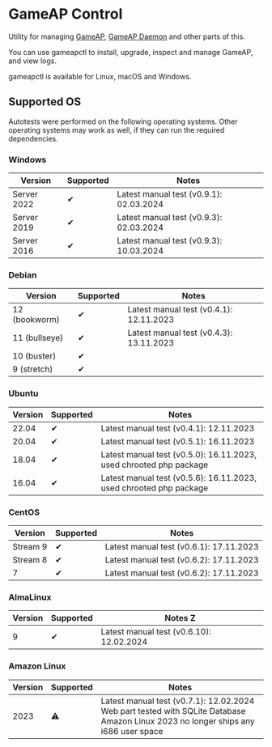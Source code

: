 # GameAP Control

Utility for managing [GameAP](https://gameap.ru), [GameAP Daemon](https://github.com/gameap/daemon) and other parts of this.

You can use gameapctl to install, upgrade, inspect and manage GameAP, and view logs.

gameapctl is available for Linux, macOS and Windows.

## Supported OS

Autotests were performed on the following operating systems. 
Other operating systems may work as well, if they can run the required dependencies.

### Windows

| Version     | Supported | Notes                                   |
|-------------|-----------|-----------------------------------------|
| Server 2022 | ✔         | Latest manual test (v0.9.1): 02.03.2024 |
| Server 2019 | ✔         | Latest manual test (v0.9.3): 02.03.2024 |
| Server 2016 | ✔         | Latest manual test (v0.9.3): 10.03.2024 |

### Debian

| Version       | Supported | Notes                                   |
|---------------|-----------|-----------------------------------------|
| 12 (bookworm) | ✔         | Latest manual test (v0.4.1): 12.11.2023 |
| 11 (bullseye) | ✔         | Latest manual test (v0.4.3): 13.11.2023 |
| 10 (buster)   | ✔         |                                         |
| 9 (stretch)   | ✔         |                                         | 

### Ubuntu

| Version | Supported | Notes                                                              |
|---------|-----------|--------------------------------------------------------------------|
| 22.04   | ✔         | Latest manual test (v0.4.1): 12.11.2023                            |
| 20.04   | ✔         | Latest manual test (v0.5.1): 16.11.2023                            |
| 18.04   | ✔         | Latest manual test (v0.5.0): 16.11.2023, used chrooted php package |
| 16.04   | ✔         | Latest manual test (v0.5.6): 16.11.2023, used chrooted php package |

### CentOS

| Version  | Supported | Notes                                   |
|----------|-----------|-----------------------------------------|
| Stream 9 | ✔         | Latest manual test (v0.6.1): 17.11.2023 |
| Stream 8 | ✔         | Latest manual test (v0.6.2): 17.11.2023 |
| 7        | ✔         | Latest manual test (v0.6.2): 17.11.2023 |

### AlmaLinux

| Version | Supported | Notes                                    Z |
|---------|-----------|--------------------------------------------|
| 9       | ✔         | Latest manual test (v0.6.10): 12.02.2024   |

### Amazon Linux

| Version | Supported | Notes                                                                                                                                      |
|---------|-----------|--------------------------------------------------------------------------------------------------------------------------------------------|
| 2023    | ⚠️        | Latest manual test (v0.7.1): 12.02.2024<br/>Web part tested with SQLite Database<br/>Amazon Linux 2023 no longer ships any i686 user space |
